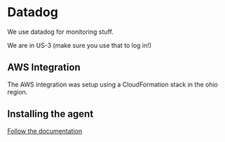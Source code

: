 # Datadog

We use datadog for monitoring stuff. 

We are in US-3 (make sure you use that to log in!)

## AWS Integration

The AWS integration was setup using a CloudFormation stack in the ohio region.

## Installing the agent

[Follow the documentation](https://us3.datadoghq.com/account/settings#agent/fedora)

